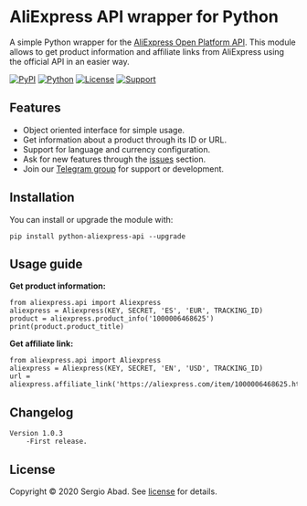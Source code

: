 AliExpress API wrapper for Python
=======================================================
A simple Python wrapper for the [AliExpress Open Platform API](https://developers.aliexpress.com). This module allows to get product information and affiliate links from AliExpress using the official API in an easier way.

[![PyPI](https://img.shields.io/pypi/v/python-aliexpress-api?color=%231182C2&label=PyPI)](https://pypi.org/project/python-aliexpress-api/)
[![Python](https://img.shields.io/badge/Python-3.x-%23FFD140)](https://www.python.org/)
[![License](https://img.shields.io/badge/License-MIT-%23e83633)](https://github.com/sergioteula/python-aliexpress-api/blob/master/LICENSE)
[![Support](https://img.shields.io/badge/Support-Good-brightgreen)](https://github.com/sergioteula/python-aliexpress-api/issues)


Features
--------

* Object oriented interface for simple usage.
* Get information about a product through its ID or URL.
* Support for language and currency configuration.
* Ask for new features through the [issues](https://github.com/sergioteula/python-aliexpress-api/issues) section.
* Join our [Telegram group](https://t.me/PythonAliExpressAPI) for support or development.

Installation
-------------

You can install or upgrade the module with:

    pip install python-aliexpress-api --upgrade


Usage guide
-----------
**Get product information:**

    from aliexpress.api import Aliexpress
    aliexpress = Aliexpress(KEY, SECRET, 'ES', 'EUR', TRACKING_ID)
    product = aliexpress.product_info('1000006468625')
    print(product.product_title)

**Get affiliate link:**

    from aliexpress.api import Aliexpress
    aliexpress = Aliexpress(KEY, SECRET, 'EN', 'USD', TRACKING_ID)
    url = aliexpress.affiliate_link('https://aliexpress.com/item/1000006468625.html')

Changelog
-------------

    Version 1.0.3
        -First release.

License
-------------
Copyright © 2020 Sergio Abad. See [license](https://github.com/sergioteula/python-aliexpress-api/blob/master/LICENSE) for details.
